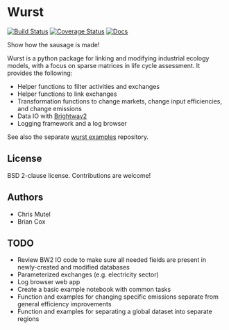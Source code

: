 # Wurst

[![Build Status](https://travis-ci.org/IndEcol/wurst.svg?branch=master)](https://travis-ci.org/IndEcol/wurst) [![Coverage Status](https://coveralls.io/repos/github/IndEcol/wurst/badge.svg?branch=master)](https://coveralls.io/github/IndEcol/wurst?branch=master) [![Docs](https://readthedocs.org/projects/wurst/badge/?version=latest)](https://wurst.readthedocs.io/)

Show how the sausage is made!

Wurst is a python package for linking and modifying industrial ecology models, with a focus on sparse matrices in life cycle assessment. It provides the following:

* Helper functions to filter activities and exchanges
* Helper functions to link exchanges
* Transformation functions to change markets, change input efficiencies, and change emissions
* Data IO with [Brightway2](https://brightwaylca.org/)
* Logging framework and a log browser

See also the separate [wurst examples](https://github.com/IndEcol/wurst-examples) repository.

## License

BSD 2-clause license. Contributions are welcome!

## Authors

* Chris Mutel
* Brian Cox

## TODO

* Review BW2 IO code to make sure all needed fields are present in newly-created and modified databases
* Parameterized exchanges (e.g. electricity sector)
* Log browser web app
* Create a basic example notebook with common tasks
* Function and examples for changing specific emissions separate from general efficiency improvements
* Function and examples for separating a global dataset into separate regions
